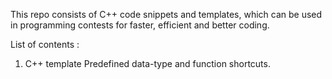 This repo consists of C++ code snippets and templates, which can be used in programming contests for faster, efficient and better coding.

List of contents :

1. C++ template
  Predefined data-type and function shortcuts.